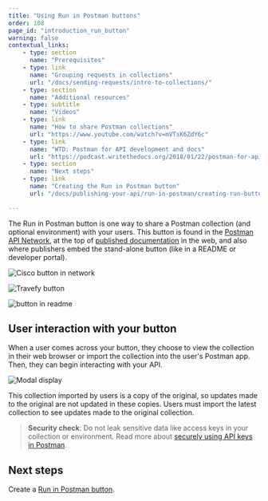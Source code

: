 ```yaml
---
title: "Using Run in Postman buttons"
order: 108
page_id: "introduction_run_button"
warning: false
contextual_links:
    - type: section
      name: "Prerequisites"
    - type: link
      name: "Grouping requests in collections"
      url: "/docs/sending-requests/intro-to-collections/"
    - type: section
      name: "Additional resources"
    - type: subtitle
      name: "Videos"
    - type: link
      name: "How to share Postman collections"
      url: "https://www.youtube.com/watch?v=mVTsK6ZdY6c"
    - type: link
      name: "WTD: Postman for API development and docs"
      url: "https://podcast.writethedocs.org/2018/01/22/postman-for-api-docs-write-the-docs/"
    - type: section
      name: "Next steps"
    - type: link
      name: "Creating the Run in Postman button"
      url: "/docs/publishing-your-api/run-in-postman/creating-run-button/"

---
```


The Run in Postman button is one way to share a Postman collection (and optional environment) with your users. This button is found in the [Postman API Network](/docs/publishing-your-api/add-api-network/), at the top of [published documentation](/docs/publishing-your-api/publishing-your-docs/) in the web, and also where publishers embed the stand-alone button (like in a README or developer portal).

![Cisco button in network](https://postman-learning-center-prod.s3.amazonaws.com/ciscoRIPnetwork.png)

![Travefy button](https://assets.postman.com/postman-docs/Travefy+API+RIP+button.jpg)

![button in readme](https://postman-learning-center-prod.s3.amazonaws.com/foursquareRIPreadme.png)

## User interaction with your button

When a user comes across your button, they choose to view the collection in their web browser or import the collection into the user's Postman app. Then, they can begin interacting with your API.

![Modal display](https://postman-learning-center-prod.s3.amazonaws.com/imgurModalRIP.png)

This collection imported by users is a copy of the original, so updates made to the original are not updated in these copies. Users must import the latest collection to see updates made to the original collection.

> **Security check**: Do not leak sensitive data like access keys in your collection or environment. Read more about [securely using API keys in Postman](https://blog.postman.com/how-to-use-api-keys/).

## Next steps

Create a [Run in Postman button](/docs/publishing-your-api/run-in-postman/creating-run-button/).
